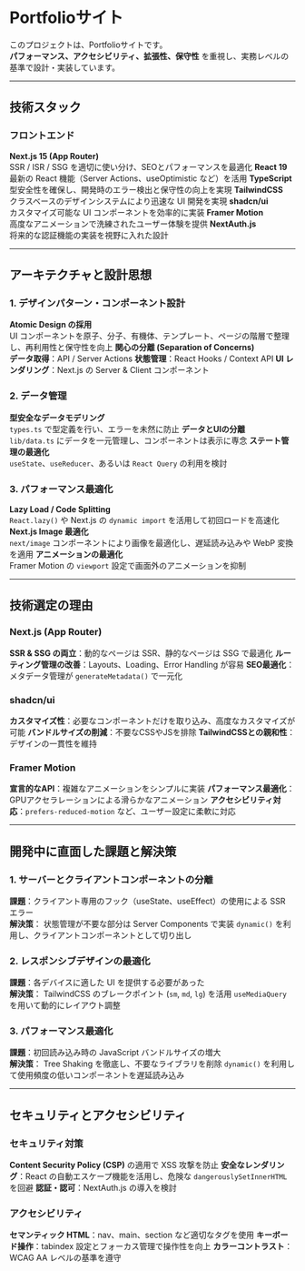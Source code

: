 # Portfolioサイト

このプロジェクトは、Portfolioサイトです。  
**パフォーマンス、アクセシビリティ、拡張性、保守性** を重視し、実務レベルの基準で設計・実装しています。

---

## 技術スタック

### フロントエンド
**Next.js 15 (App Router)**  
  SSR / ISR / SSG を適切に使い分け、SEOとパフォーマンスを最適化
**React 19**  
  最新の React 機能（Server Actions、useOptimistic など）を活用
**TypeScript**  
  型安全性を確保し、開発時のエラー検出と保守性の向上を実現
**TailwindCSS**  
  クラスベースのデザインシステムにより迅速な UI 開発を実現
**shadcn/ui**  
  カスタマイズ可能な UI コンポーネントを効率的に実装
**Framer Motion**  
  高度なアニメーションで洗練されたユーザー体験を提供
**NextAuth.js**  
  将来的な認証機能の実装を視野に入れた設計

---

## アーキテクチャと設計思想

### 1. デザインパターン・コンポーネント設計
**Atomic Design の採用**  
  UI コンポーネントを原子、分子、有機体、テンプレート、ページの階層で整理し、再利用性と保守性を向上
**関心の分離 (Separation of Concerns)**  
  **データ取得**：API / Server Actions
  **状態管理**：React Hooks / Context API
  **UI レンダリング**：Next.js の Server & Client コンポーネント

### 2. データ管理
**型安全なデータモデリング**  
  `types.ts` で型定義を行い、エラーを未然に防止
**データとUIの分離**  
  `lib/data.ts` にデータを一元管理し、コンポーネントは表示に専念
**ステート管理の最適化**  
  `useState`、`useReducer`、あるいは `React Query` の利用を検討

### 3. パフォーマンス最適化
**Lazy Load / Code Splitting**  
  `React.lazy()` や Next.js の `dynamic import` を活用して初回ロードを高速化
**Next.js Image 最適化**  
  `next/image` コンポーネントにより画像を最適化し、遅延読み込みや WebP 変換を適用
**アニメーションの最適化**  
  Framer Motion の `viewport` 設定で画面外のアニメーションを抑制

---

## 技術選定の理由

### Next.js (App Router)
**SSR & SSG の両立**：動的なページは SSR、静的なページは SSG で最適化
**ルーティング管理の改善**：Layouts、Loading、Error Handling が容易
**SEO最適化**：メタデータ管理が `generateMetadata()` で一元化

### shadcn/ui
**カスタマイズ性**：必要なコンポーネントだけを取り込み、高度なカスタマイズが可能
**バンドルサイズの削減**：不要なCSSやJSを排除
**TailwindCSSとの親和性**：デザインの一貫性を維持

### Framer Motion
**宣言的なAPI**：複雑なアニメーションをシンプルに実装
**パフォーマンス最適化**：GPUアクセラレーションによる滑らかなアニメーション
**アクセシビリティ対応**：`prefers-reduced-motion` など、ユーザー設定に柔軟に対応

---

## 開発中に直面した課題と解決策

### 1. サーバーとクライアントコンポーネントの分離
**課題**：クライアント専用のフック（useState、useEffect）の使用による SSR エラー  
**解決策**： 
状態管理が不要な部分は Server Components で実装
`dynamic()` を利用し、クライアントコンポーネントとして切り出し

### 2. レスポンシブデザインの最適化
**課題**：各デバイスに適した UI を提供する必要があった  
**解決策**： 
TailwindCSS のブレークポイント (`sm`, `md`, `lg`) を活用
`useMediaQuery` を用いて動的にレイアウト調整

### 3. パフォーマンス最適化
**課題**：初回読み込み時の JavaScript バンドルサイズの増大  
**解決策**： 
Tree Shaking を徹底し、不要なライブラリを削除
`dynamic()` を利用して使用頻度の低いコンポーネントを遅延読み込み

---

## セキュリティとアクセシビリティ

### セキュリティ対策
**Content Security Policy (CSP)** の適用で XSS 攻撃を防止
**安全なレンダリング**：React の自動エスケープ機能を活用し、危険な `dangerouslySetInnerHTML` を回避
**認証・認可**：NextAuth.js の導入を検討

### アクセシビリティ
**セマンティック HTML**：nav、main、section など適切なタグを使用
**キーボード操作**：tabindex 設定とフォーカス管理で操作性を向上
**カラーコントラスト**：WCAG AA レベルの基準を遵守
